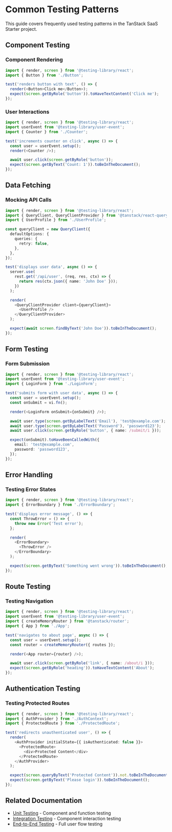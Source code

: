 # Common Testing Patterns

This guide covers frequently used testing patterns in the TanStack SaaS Starter project.

## Component Testing

### Component Rendering

```typescript
import { render, screen } from '@testing-library/react';
import { Button } from './Button';

test('renders button with text', () => {
  render(<Button>Click me</Button>);
  expect(screen.getByRole('button')).toHaveTextContent('Click me');
});
```

### User Interactions

```typescript
import { render, screen } from '@testing-library/react';
import userEvent from '@testing-library/user-event';
import { Counter } from './Counter';

test('increments counter on click', async () => {
  const user = userEvent.setup();
  render(<Counter />);

  await user.click(screen.getByRole('button'));
  expect(screen.getByText('Count: 1')).toBeInTheDocument();
});
```

## Data Fetching

### Mocking API Calls

```typescript
import { render, screen } from '@testing-library/react';
import { QueryClient, QueryClientProvider } from '@tanstack/react-query';
import { UserProfile } from './UserProfile';

const queryClient = new QueryClient({
  defaultOptions: {
    queries: {
      retry: false,
    },
  },
});

test('displays user data', async () => {
  server.use(
    rest.get('/api/user', (req, res, ctx) => {
      return res(ctx.json({ name: 'John Doe' }));
    })
  );

  render(
    <QueryClientProvider client={queryClient}>
      <UserProfile />
    </QueryClientProvider>
  );

  expect(await screen.findByText('John Doe')).toBeInTheDocument();
});
```

## Form Testing

### Form Submission

```typescript
import { render, screen } from '@testing-library/react';
import userEvent from '@testing-library/user-event';
import { LoginForm } from './LoginForm';

test('submits form with user data', async () => {
  const user = userEvent.setup();
  const onSubmit = vi.fn();

  render(<LoginForm onSubmit={onSubmit} />);

  await user.type(screen.getByLabelText('Email'), 'test@example.com');
  await user.type(screen.getByLabelText('Password'), 'password123');
  await user.click(screen.getByRole('button', { name: /submit/i }));

  expect(onSubmit).toHaveBeenCalledWith({
    email: 'test@example.com',
    password: 'password123',
  });
});
```

## Error Handling

### Testing Error States

```typescript
import { render, screen } from '@testing-library/react';
import { ErrorBoundary } from './ErrorBoundary';

test('displays error message', () => {
  const ThrowError = () => {
    throw new Error('Test error');
  };

  render(
    <ErrorBoundary>
      <ThrowError />
    </ErrorBoundary>
  );

  expect(screen.getByText('Something went wrong')).toBeInTheDocument();
});
```

## Route Testing

### Testing Navigation

```typescript
import { render, screen } from '@testing-library/react';
import userEvent from '@testing-library/user-event';
import { createMemoryRouter } from '@tanstack/router';
import { App } from './App';

test('navigates to about page', async () => {
  const user = userEvent.setup();
  const router = createMemoryRouter({ routes });

  render(<App router={router} />);

  await user.click(screen.getByRole('link', { name: /about/i }));
  expect(screen.getByRole('heading')).toHaveTextContent('About');
});
```

## Authentication Testing

### Testing Protected Routes

```typescript
import { render, screen } from '@testing-library/react';
import { AuthProvider } from './AuthContext';
import { ProtectedRoute } from './ProtectedRoute';

test('redirects unauthenticated user', () => {
  render(
    <AuthProvider initialState={{ isAuthenticated: false }}>
      <ProtectedRoute>
        <div>Protected Content</div>
      </ProtectedRoute>
    </AuthProvider>
  );

  expect(screen.queryByText('Protected Content')).not.toBeInTheDocument();
  expect(screen.getByText('Please login')).toBeInTheDocument();
});
```

## Related Documentation

- [Unit Testing](./unit.md) - Component and function testing
- [Integration Testing](./integration.md) - Component interaction testing
- [End-to-End Testing](./e2e.md) - Full user flow testing
